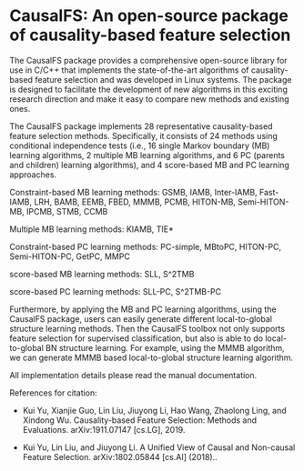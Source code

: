 # CausalFS: An open-source package of causality-based feature selection

The CausalFS package provides a comprehensive open-source library for use in C/C++ that implements the state-of-the-art algorithms of causality-based feature selection and was developed in Linux systems. The package is designed to facilitate the development of new algorithms in this exciting research direction and make it easy to compare new methods and existing ones.

The CausalFS package implements 28 representative causality-based feature selection methods. Specifically, it consists of 24 methods using conditional independence tests (i.e., 16 single Markov boundary (MB) learning algorithms, 2 multiple MB learning algorithms, and 6 PC (parents and children) learning algorithms), and 4 score-based MB and PC learning approaches. 

Constraint-based MB learning methods:
GSMB, IAMB, Inter-IAMB, Fast-IAMB, LRH, BAMB, EEMB, FBED,
MMMB, PCMB, HITON-MB, Semi-HITON-MB, IPCMB, STMB, CCMB

Multiple MB learning methods:
KIAMB, TIE*

Constraint-based PC learning methods:
PC-simple, MBtoPC, HITON-PC, Semi-HITON-PC, GetPC, MMPC

score-based MB learning methods:
SLL, S^2TMB

score-based PC learning methods:
SLL-PC, S^2TMB-PC

Furthermore, by applying the MB and PC learning algorithms, using the CausalFS package, users can easily generate different local-to-global structure learning methods. Then the CausalFS toolbox not only supports feature selection for supervised classification, but also is able to do local-to-global BN structure learning. For example, using the MMMB algorithm, we can generate MMMB based local-to-global structure learning algorithm. 

All implementation details please read the manual documentation. 


References for citation:

-	Kui Yu, Xianjie Guo, Lin Liu, Jiuyong Li, Hao Wang, Zhaolong Ling, and Xindong Wu. Causality-based Feature Selection: Methods and Evaluations. arXiv:1911.07147 [cs.LG], 2019.

-	Kui Yu, Lin Liu, and Jiuyong Li. A Unified View of Causal and Non-causal Feature Selection. arXiv:1802.05844 [cs.AI] (2018)..
